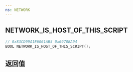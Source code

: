 ```yaml
---
ns: NETWORK
---
```

## NETWORK_IS_HOST_OF_THIS_SCRIPT

```c
// 0x83CD99A1E6061AB5 0x6970BA94
BOOL NETWORK_IS_HOST_OF_THIS_SCRIPT();
```


## 返回值
